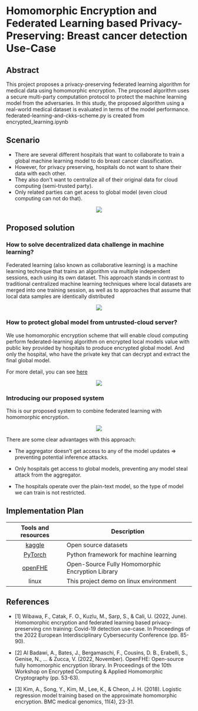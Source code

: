 # Homomorphic Encryption and Federated Learning based Privacy-Preserving: Breast cancer detection Use-Case

## Abstract

This project proposes a privacy-preserving federated learning algorithm for medical data using homomorphic encryption. The proposed algorithm uses a secure multi-party computation protocol to protect the machine learning model from the adversaries. In this study, the proposed algorithm using a real-world medical dataset is evaluated in terms of the model performance.
federated-learning-and-ckks-scheme.py is created from encrypted_learning.ipynb 

## Scenario

- There are several different hospitals that want to collaborate to train a global machine learning model to do breast cancer classification. 
- However, for privacy preserving, hospitals do not want to share their data with each other.​ 
- They also don't want to centralize all of their original data for cloud computing (semi-trusted party).
- Only related parties can get acess to global model (even cloud computing can not do that).

<p align='center'>
    <img src='images/scenario.png'>
</p>

## Proposed solution

### How to solve decentralized data challenge in machine learning?

Federated learning (also known as collaborative learning) is a machine learning technique that trains an algorithm via multiple independent sessions, each using its own dataset. This approach stands in contrast to traditional centralized machine learning techniques where local datasets are merged into one training session, as well as to approaches that assume that local data samples are identically distributed

<p align='center'>
    <img src='images/federated_learning.png'>
</p>

### How to protect global model from untrusted-cloud server?

We use homomorphic encryption scheme that will enable cloud computing perform federated-learning algorithm on encrypted local models value with public key provided by hospitals to produce encrypted global model. And only the hospital, who have the private key that can decrypt and extract the final global model.

For more detail, you can see [here](https://research.ibm.com/blog/federated-learning-homomorphic-encryption)

<p align='center'>
    <img src='images/federated_learning_meets_homomorphic.webp'>
</p>

### Introducing our proposed system

This is our proposed system to combine federated learning with homomorphic encryption.

<p align='center'>
    <img src='images/encrypted_learning.png'>
</p>

There are some clear advantages with this approach:

- The aggregator doesn’t get access to any of the model updates => preventing potential inference attacks. ​

- Only hospitals get access to global models, preventing any model steal attack from the aggregator.​

- The hospitals operate over the plain-text model, so the type of model we can train is not restricted.​

## Implementation Plan

<center>

|   Tools and resources                                                  | Description                                      |
| :--------------------------------------------------------------------: | ------------------------------------------------ |
| [kaggle](https://www.kaggle.com/datasets/yasserh/breast-cancer-dataset)| Open source datasets                             |
| [PyTorch](https://github.com/pytorch/pytorch)                          | Python framework for machine learning            |
| [openFHE](https://github.com/openfheorg/openfhe-development)           | Open-Source Fully Homomorphic Encryption Library | 
| linux                                                                  | This project demo on linux environment           | 

</center>

## References

- [1] Wibawa, F., Catak, F. O., Kuzlu, M., Sarp, S., & Cali, U. (2022, June). Homomorphic encryption and federated learning based privacy-preserving cnn training: Covid-19 detection use-case. In Proceedings of the 2022 European Interdisciplinary Cybersecurity Conference (pp. 85-90).​

- [2] Al Badawi, A., Bates, J., Bergamaschi, F., Cousins, D. B., Erabelli, S., Genise, N., ... & Zucca, V. (2022, November). OpenFHE: Open-source fully homomorphic encryption library. In Proceedings of the 10th Workshop on Encrypted Computing & Applied Homomorphic Cryptography (pp. 53-63).

- [3] Kim, A., Song, Y., Kim, M., Lee, K., & Cheon, J. H. (2018). Logistic regression model training based on the approximate homomorphic encryption. BMC medical genomics, 11(4), 23-31.
